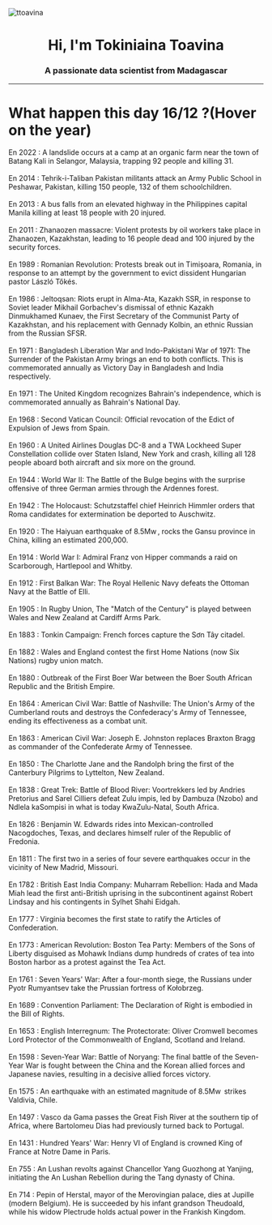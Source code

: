 
<p align="left"> <img src="https://komarev.com/ghpvc/?username=ttoavina&label=Profile%20views&color=0e75b6&style=flat" alt="ttoavina" /> </p>
<h1 align="center">Hi, I'm Tokiniaina Toavina</h1>
<h3 align="center">A passionate data scientist from Madagascar</h3>
    
<hr/>
<h1> What happen this day 16/12 ?(Hover on the year)</h1>

En 2022 : A landslide occurs at a camp at an organic farm near the town of Batang Kali in Selangor, Malaysia, trapping 92 people and killing 31.
<br/><br/>
En 2014 : Tehrik-i-Taliban Pakistan militants attack an Army Public School in Peshawar, Pakistan, killing 150 people, 132 of them schoolchildren.
<br/><br/>
En 2013 : A bus falls from an elevated highway in the Philippines capital Manila killing at least 18 people with 20 injured.
<br/><br/>
En 2011 : Zhanaozen massacre: Violent protests by oil workers take place in Zhanaozen, Kazakhstan, leading to 16 people dead and 100 injured by the security forces.
<br/><br/>
En 1989 : Romanian Revolution: Protests break out in Timișoara, Romania, in response to an attempt by the government to evict dissident Hungarian pastor László Tőkés.
<br/><br/>
En 1986 : Jeltoqsan: Riots erupt in Alma-Ata, Kazakh SSR, in response to Soviet leader Mikhail Gorbachev's dismissal of ethnic Kazakh Dinmukhamed Kunaev, the First Secretary of the Communist Party of Kazakhstan, and his replacement with Gennady Kolbin, an ethnic Russian from the Russian SFSR.
<br/><br/>
En 1971 : Bangladesh Liberation War and Indo-Pakistani War of 1971: The Surrender of the Pakistan Army brings an end to both conflicts. This is commemorated annually as Victory Day in Bangladesh and India respectively.
<br/><br/>
En 1971 : The United Kingdom recognizes Bahrain's independence, which is commemorated annually as Bahrain's National Day.
<br/><br/>
En 1968 : Second Vatican Council: Official revocation of the Edict of Expulsion of Jews from Spain.
<br/><br/>
En 1960 : A United Airlines Douglas DC-8 and a TWA Lockheed Super Constellation collide over Staten Island, New York and crash, killing all 128 people aboard both aircraft and six more on the ground.
<br/><br/>
En 1944 : World War II: The Battle of the Bulge begins with the surprise offensive of three German armies through the Ardennes forest.
<br/><br/>
En 1942 : The Holocaust: Schutzstaffel chief Heinrich Himmler orders that Roma candidates for extermination be deported to Auschwitz.
<br/><br/>
En 1920 : The Haiyuan earthquake of 8.5Mw , rocks the Gansu province in China, killing an estimated 200,000.
<br/><br/>
En 1914 : World War I: Admiral Franz von Hipper commands a raid on Scarborough, Hartlepool and Whitby.
<br/><br/>
En 1912 : First Balkan War: The Royal Hellenic Navy defeats the Ottoman Navy at the Battle of Elli.
<br/><br/>
En 1905 : In Rugby Union, The "Match of the Century" is played between Wales and New Zealand at Cardiff Arms Park.
<br/><br/>
En 1883 : Tonkin Campaign: French forces capture the Sơn Tây citadel.
<br/><br/>
En 1882 : Wales and England contest the first Home Nations (now Six Nations) rugby union match.
<br/><br/>
En 1880 : Outbreak of the First Boer War between the Boer South African Republic and the British Empire.
<br/><br/>
En 1864 : American Civil War: Battle of Nashville: The Union's Army of the Cumberland routs and destroys the Confederacy's Army of Tennessee, ending its effectiveness as a combat unit.
<br/><br/>
En 1863 : American Civil War: Joseph E. Johnston replaces Braxton Bragg as commander of the Confederate Army of Tennessee.
<br/><br/>
En 1850 : The Charlotte Jane and the Randolph bring the first of the Canterbury Pilgrims to Lyttelton, New Zealand.
<br/><br/>
En 1838 : Great Trek: Battle of Blood River: Voortrekkers led by Andries Pretorius and Sarel Cilliers defeat Zulu impis, led by Dambuza (Nzobo) and Ndlela kaSompisi in what is today KwaZulu-Natal, South Africa.
<br/><br/>
En 1826 : Benjamin W. Edwards rides into Mexican-controlled Nacogdoches, Texas, and declares himself ruler of the Republic of Fredonia.
<br/><br/>
En 1811 : The first two in a series of four severe earthquakes occur in the vicinity of New Madrid, Missouri.
<br/><br/>
En 1782 : British East India Company: Muharram Rebellion: Hada and Mada Miah lead the first anti-British uprising in the subcontinent against Robert Lindsay and his contingents in Sylhet Shahi Eidgah.
<br/><br/>
En 1777 : Virginia becomes the first state to ratify the Articles of Confederation.
<br/><br/>
En 1773 : American Revolution: Boston Tea Party: Members of the Sons of Liberty disguised as Mohawk Indians dump hundreds of crates of tea into Boston harbor as a protest against the Tea Act.
<br/><br/>
En 1761 : Seven Years' War: After a four-month siege, the Russians under Pyotr Rumyantsev take the Prussian fortress of Kołobrzeg.
<br/><br/>
En 1689 : Convention Parliament: The Declaration of Right is embodied in the Bill of Rights.
<br/><br/>
En 1653 : English Interregnum: The Protectorate: Oliver Cromwell becomes Lord Protector of the Commonwealth of England, Scotland and Ireland.
<br/><br/>
En 1598 : Seven-Year War: Battle of Noryang: The final battle of the Seven-Year War is fought between the China and the Korean allied forces and Japanese navies, resulting in a decisive allied forces victory.
<br/><br/>
En 1575 : An earthquake with an estimated magnitude of 8.5Mw  strikes Valdivia, Chile.
<br/><br/>
En 1497 : Vasco da Gama passes the Great Fish River at the southern tip of Africa, where Bartolomeu Dias had previously turned back to Portugal.
<br/><br/>
En 1431 : Hundred Years' War: Henry VI of England is crowned King of France at Notre Dame in Paris.
<br/><br/>
En 755 : An Lushan revolts against Chancellor Yang Guozhong at Yanjing, initiating the An Lushan Rebellion during the Tang dynasty of China.
<br/><br/>
En 714 : Pepin of Herstal, mayor of the Merovingian palace, dies at Jupille (modern Belgium). He is succeeded by his infant grandson Theudoald, while his widow Plectrude holds actual power in the Frankish Kingdom.
<br/><br/>
